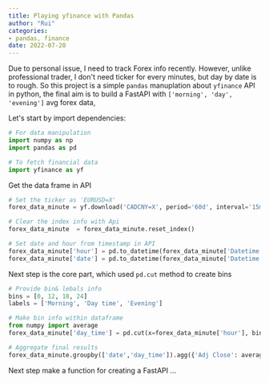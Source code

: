 ```yaml
---
title: Playing yfinance with Pandas
author: "Rui"
categories:
- pandas, finance
date: 2022-07-20
---
```




Due to personal issue, I need to track Forex info recently. However, unlike professional trader, I don't need ticker for every minutes, but day by date is to rough. So this project is a simple `pandas` manuplation about `yfinance` API in python, the final aim is to build a FastAPI with `['morning', 'day', 'evening']`  avg forex data,



Let's start by import dependencies:

```python
# For data manipulation
import numpy as np
import pandas as pd

# To fetch financial data
import yfinance as yf
```



Get the data frame in API

```python
# Set the ticker as 'EURUSD=X'
forex_data_minute = yf.download('CADCNY=X', period='60d', interval='15m')

# Clear the index info with Api
forex_data_minute  = forex_data_minute.reset_index()

# Set date and hour from timestamp in API
forex_data_minute['hour'] = pd.to_datetime(forex_data_minute['Datetime']).dt.hour
forex_data_minute['date'] = pd.to_datetime(forex_data_minute['Datetime']).dt.date

```



Next step is the core part, which used `pd.cut` method to create bins

```python
# Provide bin& lebals info
bins = [0, 12, 18, 24]
labels = ['Morning', 'Day time', 'Evening']

# Make bin info within dataframe
from numpy import average
forex_data_minute['day_time'] = pd.cut(x=forex_data_minute['hour'], bins= bins, labels=labels, include_lowest =True)

# Aggregate final results
forex_data_minute.groupby(['date','day_time']).agg({'Adj Close': average })
```



Next step make a function for creating a FastAPI ...
